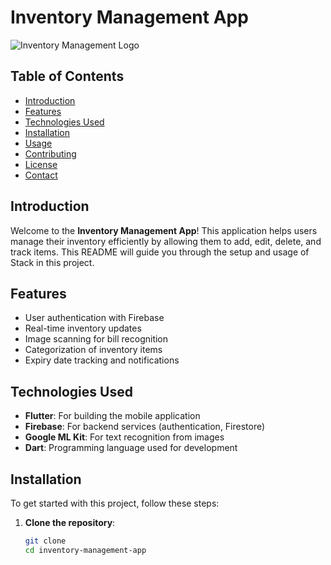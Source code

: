 # Inventory Management App

![Inventory Management Logo](https://github.com/sukhmanjot1411/smart_pantry_app/blob/2bf90be691d0e0d6ffd342649b77d816c2292919/assets/OnboardingTitle.png)

## Table of Contents

- [Introduction](#introduction)
- [Features](#features)
- [Technologies Used](#technologies-used)
- [Installation](#installation)
- [Usage](#usage)
- [Contributing](#contributing)
- [License](#license)
- [Contact](#contact)

## Introduction

Welcome to the **Inventory Management App**! This application helps users manage their inventory efficiently by allowing them to add, edit, delete, and track items. This README will guide you through the setup and usage of Stack in this project.

## Features

- User authentication with Firebase
- Real-time inventory updates
- Image scanning for bill recognition
- Categorization of inventory items
- Expiry date tracking and notifications

## Technologies Used

- **Flutter**: For building the mobile application
- **Firebase**: For backend services (authentication, Firestore)
- **Google ML Kit**: For text recognition from images
- **Dart**: Programming language used for development

## Installation

To get started with this project, follow these steps:

1. **Clone the repository**:
   ```bash
   git clone 
   cd inventory-management-app
